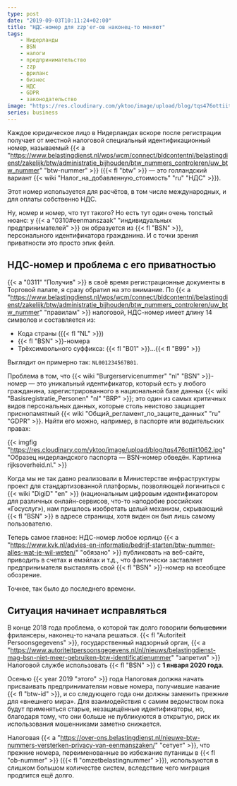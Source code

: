```yaml
---
type: post
date: "2019-09-03T10:11:24+02:00"
title: "НДС-номер для zzp'er-ов наконец-то меняют"
tags:
    - Нидерланды
    - BSN
    - налоги
    - предпринимательство
    - zzp
    - фриланс
    - бизнес
    - НДС
    - GDPR
    - законодательство
image: "https://res.cloudinary.com/yktoo/image/upload/blog/tqs476ottiit1062.jpg"
series: business
---
```


Каждое юридическое лицо в Нидерландах вскоре после регистрации получает от местной налоговой специальный идентификационный номер, называемый {{< a "https://www.belastingdienst.nl/wps/wcm/connect/bldcontentnl/belastingdienst/zakelijk/btw/administratie_bijhouden/btw_nummers_controleren/uw_btw_nummer" "btw-nummer" >}} ({{< fl "btw" >}} — это голландский вариант {{< wiki "Налог_на_добавленную_стоимость" "ru" "НДС" >}}).

Этот номер используется для расчётов, в том числе международных, и для оплаты собственно НДС.

Ну, номер и номер, что тут такого? Но есть тут один очень толстый нюанс: у {{< a "0310#eenmanszaak" "индивидуальных предпринимателей" >}} он образуется из {{< fl "BSN" >}}, персонального идентификатора гражданина. И с точки зрения приватности это просто эпик фейл.

<!--more-->

## НДС-номер и проблема с его приватностью

{{< a "0311" "Получив" >}} в своё время регистрационные документы в Торговой палате, я сразу обратил на это внимание. По {{< a "https://www.belastingdienst.nl/wps/wcm/connect/bldcontentnl/belastingdienst/zakelijk/btw/administratie_bijhouden/btw_nummers_controleren/uw_btw_nummer" "правилам" >}} налоговой, НДС-номер имеет длину 14 символов и составляется из:

* Кода страны ({{< fl "NL" >}})
* {{< fl "BSN" >}}-номера
* Трёхсимвольного суффикса: {{< fl "B01" >}}…{{< fl "B99" >}}

Выглядит он примерно так: `NL001234567B01`.

Проблема в том, что {{< wiki "Burgerservicenummer" "nl" "BSN" >}}-номер — это уникальный идентификатор, который есть у любого гражданина, зарегистрированного в национальной базе данных {{< wiki "Basisregistratie_Personen" "nl" "BRP" >}}; это один из самых критичных видов персональных данных, которые столь неистово защищает приснопамятный {{< wiki "Общий_регламент_по_защите_данных" "ru" "GDPR" >}}. Найти его можно, например, в паспорте или водительских правах:

{{< imgfig "https://res.cloudinary.com/yktoo/image/upload/blog/tqs476ottiit1062.jpg" "Образец нидерландского паспорта — BSN-номер обведён. Картинка rijksoverheid.nl." >}}

Когда мы не так давно реализовали в Министерстве инфраструктуры проект для стандартизованной платформы, позволяющей логиниться с {{< wiki "DigiD" "en" >}} (национальным цифровым идентификатором для различных онлайн-сервисов, что-то наподобие российских «Госуслуг»), нам пришлось изобретать целый механизм, скрывающий {{< fl "BSN" >}} в адресе страницы, хотя виден он был лишь самому пользователю.

Теперь самое главное: НДС-номер любое юрлицо {{< a "https://www.kvk.nl/advies-en-informatie/bedrijf-starten/btw-nummer-alles-wat-je-wil-weten/" "обязано" >}} публиковать на веб-сайте, приводить в счетах и емэйлах и т.д., что фактически заставляет предпринимателя выставлять свой {{< fl "BSN" >}}-номер на всеобщее обозрение.

Точнее, так было до последнего времени.

## Ситуация начинает исправляться

В конце 2018 года проблема, о которой так долго говорили ~~большевики~~ фрилансеры, наконец-то начала решаться. {{< fl "Autoriteit Persoonsgegevens" >}}, государственный надзорный орган, {{< a "https://www.autoriteitpersoonsgegevens.nl/nl/nieuws/belastingdienst-mag-bsn-niet-meer-gebruiken-btw-identificatienummer" "запретил" >}} Налоговой службе использовать {{< fl "BSN" >}} с **1 января 2020 года**.

Осенью {{< year 2019 "этого" >}} года Налоговая должна начать присваивать предпринимателям новые номера, получившие навание {{< fl "btw-id" >}}, и со следующего года они должны заменить прежние для «внешнего мира». Для взаимодействия с самим ведомством пока будут применяться старые, незащищённые идентификаторы, но, благодаря тому, что они больше не публикуются в открытую, риск их использования мошенниками заметно снижается.

Налоговая {{< a "https://over-ons.belastingdienst.nl/nieuwe-btw-nummers-versterken-privacy-van-eenmanszaken/" "сетует" >}}, что прежние номера, переименованные во избежание путаницы в {{< fl "ob-nummer" >}} ({{< fl "omzetbelastingnummer" >}}), используются в слишком большом количестве систем, вследствие чего миграция продлится ещё долго.
